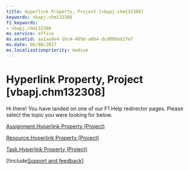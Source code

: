 ```yaml
---
title: Hyperlink Property, Project [vbapj.chm132308]
keywords: vbapj.chm132308
f1_keywords:
- vbapj.chm132308
ms.service: office
ms.assetid: aa1aa9e4-1bc4-409d-a0b4-dcd00bbd27e7
ms.date: 06/08/2017
ms.localizationpriority: medium
---
```



# Hyperlink Property, Project [vbapj.chm132308]

Hi there! You have landed on one of our F1 Help redirector pages. Please select the topic you were looking for below.

[Assignment.Hyperlink Property (Project)](https://msdn.microsoft.com/library/00c0d49f-7888-8f1f-42cf-380caf6dd672%28Office.15%29.aspx)

[Resource.Hyperlink Property (Project)](https://msdn.microsoft.com/library/6ca08bee-46a8-9da3-29db-54d05cfe33ce%28Office.15%29.aspx)

[Task.Hyperlink Property (Project)](https://msdn.microsoft.com/library/72138942-5e4b-3fe5-abd1-f907b2ee315d%28Office.15%29.aspx)

[!include[Support and feedback](~/includes/feedback-boilerplate.md)]